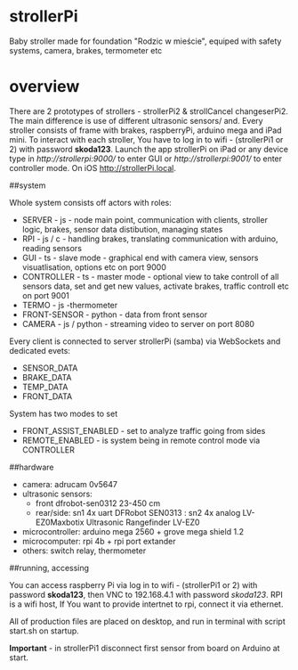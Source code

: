 # strollerPi
Baby stroller made for foundation "Rodzic w mieście", equiped with safety systems, camera, brakes, termometer etc

# overview
There are 2 prototypes of strollers - strollerPi2 & strollCancel changeserPi2. The main difference is use of different ultrasonic sensors/ and. Every stroller consists of 
frame with brakes, raspberryPi, arduino mega and iPad mini. To interact with each stroller, You have to log in to wifi - (strollerPi1 or 2) with password **skoda123**. 
Launch the app strollerPi on iPad or any device type in _http://strollerpi:9000/_ to enter GUI or _http://strollerpi:9001/_ to enter controller mode. On iOS http://strollerPi.local.

##system

Whole system consists off actors with roles:
- SERVER - js - node main point, communication with clients, stroller logic, brakes, sensor data distibution, managing states
- RPI - js / c - handling brakes, translating communication with arduino, reading sensors  
- GUI - ts - slave mode - graphical end with camera view, sensors visuatlisation, options etc on port 9000
- CONTROLLER - ts - master mode - optional view to take controll of all sensors data, set and get new values, activate brakes, traffic controll etc on port 9001 
- TERMO - js -thermometer 
- FRONT-SENSOR - python - data from front sensor
- CAMERA - js / python - streaming video to server on port 8080

Every client is connected to server strollerPi (samba) via WebSockets and dedicated evets:

- SENSOR_DATA
- BRAKE_DATA
- TEMP_DATA
- FRONT_DATA

System has two modes to set

- FRONT_ASSIST_ENABLED - set to analyze traffic going from sides
- REMOTE_ENABLED - is system being in remote control mode via CONTROLLER

##hardware
- camera: adrucam 0v5647
- ultrasonic sensors:
  - front dfrobot-sen0312 23-450 cm
  - rear/side: sn1 4x uart DFRobot SEN0313
             : sn2 4x analog LV-EZ0Maxbotix Ultrasonic Rangefinder LV-EZ0
- microcontroller: arduino mega 2560 + grove mega shield 1.2
- microcomputer: rpi 4b + rpi port extander
- others: switch relay, thermometer



##running, accessing

You can access raspberry Pi via log in to wifi - (strollerPi1 or 2) with password **skoda123**, then VNC to 192.168.4.1 with password _skoda123_. RPI is a wifi host, If You want to 
provide intertnet to rpi, connect it via ethernet. 

All of production files are placed on desktop, and run in terminal with script start.sh on startup.

**Important** - in strollerPi1 disconnect first sensor from board on Arduino at start.

